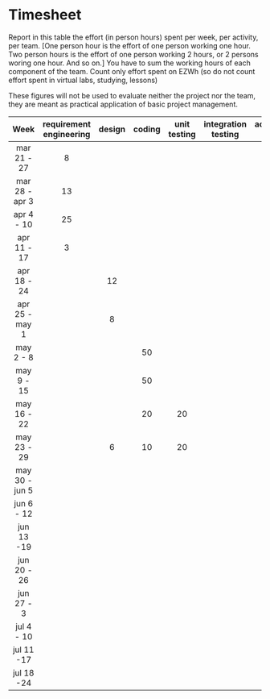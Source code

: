 # Timesheet

Report in this table the effort (in person hours) spent per week, per activity, per team. 
[One person hour is the effort of one person working one hour.
Two person hours is the effort of one person working 2 hours, or 2 persons woring one hour. And so on.]
You have to sum the working hours of each component of the team.
Count only effort spent on EZWh (so do not count effort spent in virtual labs, studying, lessons)

These figures will not be used to evaluate neither the project nor the team, they are meant as practical application of basic project management.

| Week | requirement engineering | design | coding | unit testing | integration testing | acceptance testing | management | git maven |
|:-----------:|:--------:|:-----------:|:-----------:|:----------:|:------------:|:---------------:|:-------------:|:--------------:|
| mar 21 - 27 |8 | | | | | | | |
| mar 28 - apr 3 | 13| | | | | | | |
| apr 4 - 10 |25 | | | | | | | |
| apr 11 - 17| 3| | | | | | | | 
| apr 18 - 24| |12 | | | | | | | 
| apr 25 - may 1 | |8 | | | | | | | 
| may 2 - 8  | | |50| | | | | | 
| may 9 - 15| | |50 | | | | | | 
| may 16 - 22| | |20| 20 | | | | | 
| may 23 - 29| |6| 10| 20 | | | | | 
| may 30 - jun 5 | | | | | | | | | 
| jun 6 - 12 | | | | | | | | | 
| jun 13 -19 | | | | | | | | | 
| jun 20 - 26 | | | | | | | | | 
| jun 27 - 3 | | | | | | | | | 
| jul 4 - 10 | | | | | | | | | 
| jul 11 -17 | | | | | | | | |
| jul 18 -24 | | | | | | | | |
